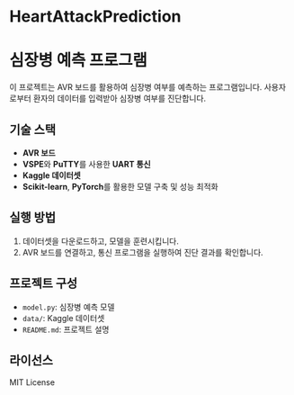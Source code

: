 # HeartAttackPrediction
# 심장병 예측 프로그램

이 프로젝트는 AVR 보드를 활용하여 심장병 여부를 예측하는 프로그램입니다. 사용자로부터 환자의 데이터를 입력받아 심장병 여부를 진단합니다.

## 기술 스택
- **AVR 보드**
- **VSPE**와 **PuTTY**를 사용한 **UART 통신**
- **Kaggle 데이터셋**
- **Scikit-learn**, **PyTorch**를 활용한 모델 구축 및 성능 최적화

## 실행 방법
1. 데이터셋을 다운로드하고, 모델을 훈련시킵니다.
2. AVR 보드를 연결하고, 통신 프로그램을 실행하여 진단 결과를 확인합니다.

## 프로젝트 구성
- `model.py`: 심장병 예측 모델
- `data/`: Kaggle 데이터셋
- `README.md`: 프로젝트 설명

## 라이선스
MIT License
